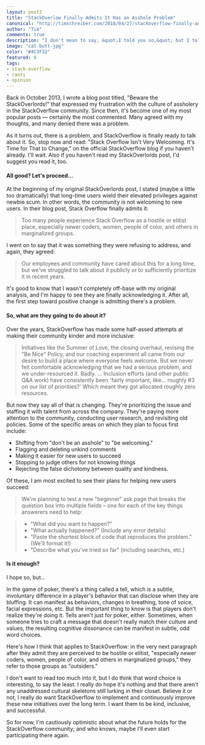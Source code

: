 ```yaml
--- 
layout: post2
title: "StackOverlow Finally Admits It Has an Asshole Problem"
canonical: "http://timschreiber.com/2018/04/27/stackoverflow-finally-admits-it-has-an-asshole-problem/"
author: "Tim"
comments: true
description: "I don't mean to say, &quot;I told you so,&quot; but I told you so: an official StackOverflow blog post acknowledges what I wrote about their community culture nearly five years ago."
image: "cat-butt-jpg"
color: "#4C3F32"
featured: 0
tags:
- stack-overflow
- rants
- opinion
---
```


Back in October 2013, I wrote a blog post titled, "Beware the StackOverlords!" that expressed my frustration with the culture of assholery in the StackOverflow community. Since then, it's become one of my most popular posts &mdash; certainly the most commented. Many agreed with my thoughts, and many denied there was a problem.

As it turns out, there is a problem, and StackOverflow is finally ready to talk about it. So, stop now and read: "Stack Overflow Isn't Very Welcoming. It's Time for That to Change," on the official StackOverflow blog if you haven't already. I'll wait. Also if you haven't read my StackOverlords post, I'd suggest you read it, too.

#### All good? Let's proceed&hellip;

At the beginning of my original StackOverlords post, I stated (maybe a little too dramatically) that long-time users wield their elevated privileges against newbie scum. In other words, the community is not welcoming to new users. In their blog post, Stack Overflow finally admits it:

> Too many people experience Stack Overflow as a hostile or elitist place, especially newer coders, women, people of color, and others in marginalized groups.

I went on to say that it was something they were refusing to address, and again, they agreed:

> Our employees and community have cared about this for a long time, but we've struggled to talk about it publicly or to sufficiently prioritize it in recent years.

It's good to know that I wasn't completely off-base with my original analysis, and I'm happy to see they are finally acknowledging it. After all, the first step toward positive change is admitting there's a problem.

#### So, what are they going to do about it?

Over the years, StackOverflow has made some half-assed attempts at making their community kinder and more inclusive:

> Initiatives like the Summer of Love, the closing overhaul, revising the "Be Nice" Policy, and our coaching experiment all came from our desire to build a place where everyone feels welcome. But we never felt comfortable acknowledging that we had a serious problem, and we under-resourced it. Badly. &hellip; Inclusion efforts (and other public Q&amp;A work) have consistently been 'fairly important, like… roughly #3 on our list of priorities?' Which meant they got allocated roughly zero resources.

But now they say all of that is changing. They're prioritizing the issue and staffing it with talent from across the company. They're paying more attention to the community, conducting user research, and revisiting old policies. Some of the specific areas on which they plan to focus first include:

 * Shifting from "don't be an asshole" to "be welcoming."
 * Flagging and deleting unkind comments
 * Making it easier for new users to succeed
 * Stopping to judge others for not knowing things
 * Rejecting the false dichotomy between quality and kindness.

Of these, I am most excited to see their plans for helping new users succeed:

> We're planning to test a new "beginner" ask page that breaks the question box into multiple fields – one for each of the key things answerers need to help:

> * "What did you want to happen?"
> * "What actually happened?" (Include any error details)
> * "Paste the shortest block of code that reproduces the problem." (We'll format it!)
> * "Describe what you've tried so far" (including searches, etc.)

#### Is it enough?

I hope so, but&hellip;

In the game of poker, there's a thing called a tell, which is a subtle, involuntary difference in a player's behavior that can disclose when they are bluffing. It can manifest as behaviors, changes in breathing, tone of voice, facial expressions, etc. But the important thing to know is that players don't realize they're doing it. Tells aren't just for poker, either. Sometimes, when someone tries to craft a message that doesn't really match their culture and values, the resulting cognitive dissonance can be manifest in subtle, odd word choices.

Here's how I think that applies to StackOverflow: in the very next paragraph after they admit they are perceived to be hostile or elitist, "especially newer coders, women, people of color, and others in marginalized groups," they refer to those groups as "outsiders."

I don't want to read too much into it, but I do think that word choice is interesting, to say the least. I really do hope it's nothing and that there aren't any unaddressed cultural skeletons still lurking in their closet. Believe it or not, I really do want StackOverflow to implement and continuously improve these new initiatives over the long term. I want them to be kind, inclusive, and successful.

So for now, I'm cautiously optimistic about what the future holds for the StackOverflow community; and who knows, maybe I'll even start participating there again.
